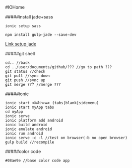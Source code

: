 #IOHome

#####install jade+sass
```
ionic setup sass

npm install gulp-jade --save-dev
```
[Link setup jade](http://forum.ionicframework.com/t/how-to-add-support-for-jade-templates-in-ionic/19681)

#####git shell
```
cd.. //back
cd ../user/documents/github/??? //go to path ???
git status //check
git pull //sync down
git push //sync up
git merge ??? //merge ???
```

#####ionic
```
ionic start <ชื่อโปรเจค> (tabs|blank|sidemenu)
ionic start myApp tabs
cd myApp
ionic serve
ionic platform add android
ionic build android
ionic emulate android
ionic run android
ionic serve -c -l //test on browser(-b no open browser)
gulp build //recompile
```

#####color code
```
#08ae9e //base color code app
```
